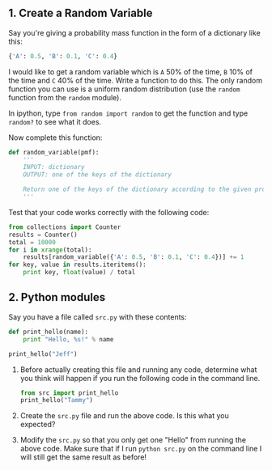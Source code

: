 ## 1. Create a Random Variable

Say you're giving a probability mass function in the form of a dictionary like this:

```python
{'A': 0.5, 'B': 0.1, 'C': 0.4}
```

I would like to get a random variable which is `A` 50% of the time, `B` 10% of the time and `C` 40% of the time. Write a function to do this. The only random function you can use is a uniform random distribution (use the `random` function from the `random` module).

In ipython, type `from random import random` to get the function and type `random?` to see what it does.

Now complete this function:

```python
def random_variable(pmf):
    '''
    INPUT: dictionary
    OUTPUT: one of the keys of the dictionary

    Return one of the keys of the dictionary according to the given probabilities. You may assume the probabilities sum to 1.
    '''
```

Test that your code works correctly with the following code:

```python
from collections import Counter
results = Counter()
total = 10000
for i in xrange(total):
    results[random_variable({'A': 0.5, 'B': 0.1, 'C': 0.4})] += 1
for key, value in results.iteritems():
    print key, float(value) / total
```

## 2. Python modules

Say you have a file called `src.py` with these contents:

```python
def print_hello(name):
    print "Hello, %s!" % name

print_hello("Jeff")
```

1. Before actually creating this file and running any code, determine what you think will happen if you run the following code in the command line.

    ```python
    from src import print_hello
    print_hello("Tammy")
    ```

2. Create the `src.py` file and run the above code. Is this what you expected?

3. Modify the `src.py` so that you only get one "Hello" from running the above code. Make sure that if I run `python src.py` on the command line I will still get the same result as before!
